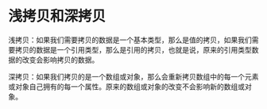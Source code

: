 # 浅拷贝和深拷贝
浅拷贝：如果我们需要拷贝的数据是一个基本类型，那么是值的拷贝，如果我们需要拷贝的数据是一个引用类型，那么是引用的拷贝，也就是说，原来的引用类型数据的改变会影响拷贝的数据。

深拷贝：如果我们拷贝的是一个数组或对象，那么会重新拷贝数组中的每一个元素或对象自己拥有的每一个属性。原来的数组或对象的改变不会影响新的数组或对象。
